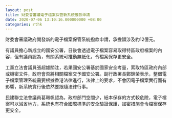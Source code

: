 ```yaml
---
layout: post
title: 財委會審議電子檔案保管新系統撥款申請
date: 2020-07-06 13:10:16.000000000 +08:00
categories: rthk
---
```


財委會審議政府開發新的電子檔案保管系統撥款申請，承擔額涉及約12億元。

有議員擔心新成立的國安公署，日後會透過電子檔案容易取得特區政府檔案的內容，但有議員認為，有關系統可推動無紙化，令檔案保存更安全。

工黨立法會議員張超雄關注，若果國安公署基於國家安全考量，索取特區政府內部或機密文件，政府會否將相關檔案交予國安公署。副行政署長鄭錦榮表示，整個電子檔案管理系統需要根據香港法律進行，法律上的要求，不會因電子檔案實行而有影響，新系統實行後依然要跟隨法律行事。

民建聯立法會議員葛珮帆認為，政府部門空間少，紙本保存的方式較危險，電子檔案可以減省地方，系統也有符合國際標準的安全驗證保護，加密措施會令檔案保存更安全。
